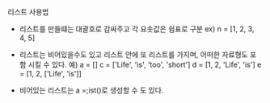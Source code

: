 리스트 사용법

- 리스트를 만들떄는 대괄호로 감싸주고 각 요솟값은 쉼표로 구분
ex) n = [1, 2, 3, 4, 5]

- 리스트는 비어있을수도 있고 리스트 안에 또 리스트를 가지며, 어떠한 자료형도 포함 시킬 수 있다.
예)
a = []
c = ['Life', 'is', 'too', 'short']
d = [1, 2, 'Life', 'is']
e = [1, 2, ['Life', 'is']]
- 비어있는 리스트는 a =;ist()로 생성할 수 도 있다.
